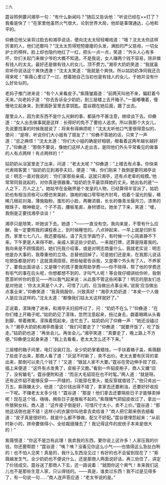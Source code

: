     二九 

   霆谷照例要问湘亭一句：“有什么新闻吗？”随后又告诉他：“听说已经在××打了？我看是快了！”在家里他虽然火气很大，论到世界大局，他却是事理通达，心地和平的。

   仰彝见他父亲背过脸去和湘亭说话，便向沈太太轻轻嘲戏道：“哦？沈太太你这样厉害的人，他们还敢吗？”沈太太剪得短短瘪瘪的头发，满脸的严父慈母，一切女护士的榜样。脸上却也隐约地红了一红，把头一点一点，笑道：“外头人心有多坏，你们关起门来做少爷的大概不知道。不是我说，女人赚两个钱不容易，除非做有钱人的太太。最好还是做有钱人的女儿，顶不费力。”湘亭大奶奶笑道：“我就喜欢听你说话这个爽快透澈！”沈太太笑道：“我就是个爽快。所以姑奶奶净同我还合得来呢！”紫薇心里过了一过，想着她自己当初也是有钱人的女儿，于她并没有什么好处似的。

   老妈子推门进来说：“有个人来看皮子。”紫薇皱眉道：“前两天叫他不来，偏赶着今天来。”向老妈子道：“你去告诉全少奶奶，到三层楼上去开箱子。”一面嘟囔着，慢慢地立起身来，到里面卧室里去拿钥匙。霆谷跟在她后面，踱了出去。

   屋里众人，因为卖东西不是什么光鲜的事，都装作不甚注意，继续谈下去。仰彝道：“女人出去做事就是这样：长得好的免不了要给人追求。所以我那个大女儿，先说要找事的时候我就说了：将来有得麻烦呢！”沈太太听他口气里很得意似的，便问：“是呀，听说你们大小姐有了朋友了！”仰彝不答她的话，只笑了一声道：“总之麻烦！”沈太太道：“你们大小姐的确是好相貌，眼看着这两年越长越好了。”仰彝道：“那倒不要说，像她们这样人走出去，是同他们外头平常看见的做事的人有点两样！有点两样的！”

   姑奶奶从浴室里走了出来，问道：“老太太呢？”仰彝道：“上楼去有点事。你快来代表陪客罢！”姑奶奶见到湘亭夫妇，便道：“咦，你们刚来？我倒是要同湘亭谈谈！明志一直对我说的：‘你们家那些亲戚，这就只湘亭，还有点老辈的规模。’他常常同我说起的，对你真是很器重。”姑奶奶生平最崇拜她的丈夫。她出名的是“一人之下，万人之上”。她姑爷在金融界是个发皇的人物，已经算得半官派了，姑奶奶也有相当资格可以模仿宋美龄，旗袍的袖口窄窄地齐肘弯，梳着个溜光的髻，稀稀几根前刘海，薄施脂粉。蛋形的小脸，两撇浓眉，长长的像青龙偃月刀，漆黑的眼珠子，眼神极足，个子不高，腰板笔直，身材骠壮。她坐了下来，笑道：“嗳，我倒是正要找湘亭谈谈！”

   湘亭只是陪笑，听她谈下去。她道：“——一直没有空。我向来是，不管有什么应酬，我一定要照我的课程表上，到时候睡觉的。八点钟起来，一早上就是归折东西，家里七七八八，我还要临帖，请了先生学画竹子，有时候一个心简直静不下来。下午更是人来得不断，亲戚人家这些少奶奶，一来就打牌，还算是陪着我的。我向来是不顾情面的，她们托我介绍事，或是对明志商量什么，我就老实说：明志他是办大事的，我尊重他的立场。总替他回掉了。可是她们还是来，在我那儿说话吃顿饭都是好的！这就滴滴搭搭，把些秘密告诉我，又是哪个外头有了人，不养家了，要我出面讲话；又是哪个的孩子要我帮助学费——你不晓得，帮了他的学费还有呕气的事在后头呢，你想都想不到的，才叫气人呢！等会我仔细讲给你听，我倒愿意听听你的意见——所以我气起来说：从此我不管这些闲事了！明志的朋友们总是对他说：‘你太太真是个人才。可惜了儿的，应当做出点事业来。’说我‘应当做出点事业来’。”仰彝笑道：“我真佩服你，兴致真好！”湘亭大奶奶道：“本来一个人做人是应当这样的。”沈太太道：“都像我们姑太太这样就好了。”

   正说着，潆珠掩了进来，和湘亭夫妇招呼过了，问：“奶奶不在么？”仰彝道：“在你们楼上开箱子呢。”姑奶奶见了潆珠，忽然注意起来，扭过身去，觑着眼睛从头看到脚，带着微笑。潆珠着慌起来，连忙去了。姑奶奶问了仰彝一声：“她还没磕过头？”湘亭大奶奶和湘亭商量说：“我们可要走了？”仰彝道：“就要开饭了，吃了饭走。”姑奶奶也道：“再坐会儿。再坐会儿。”湘亭笑道：“真要走了，晚上路上不方便。”仰彝便立起身来道：“我上去看看，老太太怎么还不下来。”

   三层楼的箱子间里，电灯没装灯泡，全少奶奶掌着蜡烛，一手扶着箱子盖，紫薇翻了些皮子出来，那商人看了道：“灰鼠不时新了，卖不出价。老太太要有灰背的拿出来，那倒可以卖几个钱了！”又道：“银鼠人家不大要。”霆谷在旁边伸手捏了捏，插上来便道：“这件有点发黄了，皮板子又脆。”看到一件貂皮袍子，商人又嫌“旧了，没有鎗毛”。霆谷便附和道：“而且大毛貂现在也不时髦。”两人道：“就是呀。还有这件貂不能够反穿——开缝的，只能穿在里头，能反穿就值钱了。”他只肯出一万五，紫薇嫌太少，他道：“这价钱出得不错了，拿家去还要刷油，还要好好收拾一下呢。不赚老太太多少钱！”霆谷道：“那是！他们拿去还要隔些日子才能够卖掉呢！现在这个钱，嗨嗨，搁些日子是推板不起的。”紫薇赌气把貂皮收过了，拿出一件猞猁女袄。商人道：“这件皮子倒是好，可惜尺寸太小，卖不上价。”霆谷道：“那他这话倒也是不错！这样小的衣裳你叫他拿去卖给谁？”商人把它颠来倒去细看道：“皮子真是很好的，就是什么都不够做，配又不好配。”霆谷便埋怨起来：“从前时新小的，拼命要做得小，全给裁缝赚去了！我记得这件的皮统子本来是很大的！”

   紫薇恨道：“你这不是岂有此理！我卖我的东西，要你说上这许多！人家压我的价钱，你还要帮腔！”霆谷道：“咦？咦？没看见你这么小气——也值得这么急扯白咧的！也不怕人见笑！真是的，我什么东西没见过！有好的也不会留到现在了！”紫薇越发生气，全少奶奶也不便说什么，还是那商人两面说好话，再三劝住了，讲定了价钱成交。霆谷送了那商人下去，还一路说着：“就图你这个爽气！本来我们这儿也不是那些生意人家，只认得钱的。——真是，谁卖过东西！我不过是见得多了，有一句说一句……”商人连声答应道：“老太爷说的是。”

